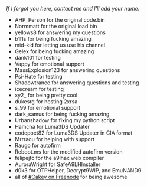 *If I forgot you here, contact me and I'll add your name.*
+ AHP_Person for the original code.bin
+ Normmatt for the original load.bin
+ yellows8 for answering my questions
+ b1l1s for being fucking amazing
+ mid-kid for letting us use his channel
+ Gelex for being fucking amazing
+ dank101 for testing
+ Vappy for emotional support
+ MassExplosion123 for answering questions
+ Psi-Hate for testing
+ Shadowtrance for answering questions and testing
+ icecream for testing
+ xy2_ for being pretty cool
+ dukesrg for hosting 2xrsa
+ s_99 for emotional support
+ dark_samus for being fucking amazing
+ Urbanshadow for fixing my python script
+ Hamcha for Luma3DS Updater
+ codepoet82 for Luma3DS Updater in CIA format
+ Mrrraou for helping with support
+ Raugo for autofirm
+ Reboot.ms for the modified autofirm version
+ felipejfc for the a9lhax web compiler
+ AuroraWright for SafeA9LHInstaller
+ d0k3 for OTPHelper, Decrypt9WIP, and EmuNAND9
+ all of [#Cakey on Freenode](http://webchat.freenode.net/?channels=%23Cakey) for being awesome
